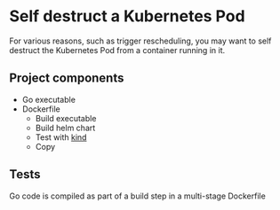 # Self destruct a Kubernetes Pod

For various reasons, such as trigger rescheduling, you may want to self destruct the Kubernetes Pod from a container running in it.


## Project components
- Go executable
- Dockerfile
    - Build executable
    - Build helm chart
    - Test with [kind](https://github.com/kubernetes-sigs/kind)
    - Copy 


## Tests
Go code is compiled as part of a build step in a multi-stage Dockerfile